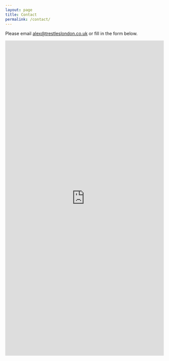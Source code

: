 ```yaml
---
layout: page
title: Contact
permalink: /contact/
---
```

Please email [alex@trestleslondon.co.uk](mailto:alex@trestleslondon.co.uk) or fill in the form below.


<iframe src="https://docs.google.com/forms/d/1nGD4UMojTXMdsjJbeIv_H9gAQbzv-ZpZ_WSijDWQEPY/viewform?embedded=true" width="100%" height="1000" frameborder="0" marginheight="0" marginwidth="0">Loading...</iframe>  
